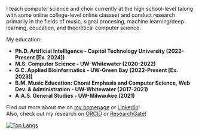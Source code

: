I teach computer science and choir currently at the high school-level (along with some online college-level online classes) and conduct research primarily in the fields of music, signal procesing, machine learning/deep learning, education, and theoretical computer science.

My education:
* **Ph.D. Artificial Intelligence - Capitol Technology University (2022-Present [Ex. 2024])**
* **M.S. Computer Science - UW-Whitewater (2020-2022)**
* **G.C. Applied Bioinformatics - UW-Green Bay (2022-Present [Ex. 2023])**
* **B.M. Music Education: Choral Emphasis and Computer Science, Web Dev. & Administration - UW-Whitewater (2017-2021)**
* **A.A.S. General Studies - UW-Milwaukee (2021)**

Find out more about me on [my homepage](http://danielszelogowski.com/) or [LinkedIn](https://www.linkedin.com/in/danielszelogowski/)!
<br/>Also, check out my research on [ORCID](https://orcid.org/0000-0002-0350-5771) or [ResearchGate](https://www.researchgate.net/profile/Daniel-Szelogowski)!


[![Top Langs](https://github-readme-stats.vercel.app/api/top-langs/?username=danielathome19&langs_count=10&layout=compact)](https://github.com/anuraghazra/github-readme-stats)
<!--
**danielathome19/danielathome19** is a ✨ _special_ ✨ repository because its `README.md` (this file) appears on your GitHub profile.

Here are some ideas to get you started:

- 🔭 I’m currently working on ...
- 🌱 I’m currently learning ...
- 👯 I’m looking to collaborate on ...
- 🤔 I’m looking for help with ...
- 💬 Ask me about ...
- 📫 How to reach me: ...
- 😄 Pronouns: ...
- ⚡ Fun fact: ...
-->
